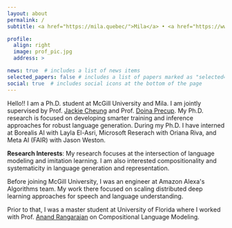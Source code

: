 ```yaml
---
layout: about
permalink: /
subtitle: <a href="https://mila.quebec/">Mila</a> • <a href="https://www.cs.mcgill.ca/">McGill University</a>

profile:
  align: right
  image: prof_pic.jpg
  address: >

news: true  # includes a list of news items
selected_papers: false # includes a list of papers marked as "selected={true}"
social: true  # includes social icons at the bottom of the page
---
```


Hello!! I am a Ph.D. student at McGill University and Mila. I am  jointly supervised by Prof. [Jackie Cheung](http://cs.mcgill.ca/~jcheung/index.html) and Prof. [Doina Precup](http://www.cs.mcgill.ca/~dprecup/). My Ph.D. research is focused on developing smarter training and inference approaches for robust language generation. During my Ph.D. I have interned at Borealis AI with Layla El-Asri, Microsoft Reserach with Oriana Riva, and Meta AI (FAIR) with Jason Weston. 

**Research Interests**: My research focuses at the intersection of language modeling and imitation learning. I am also interested compositionality and systematicity in language generation and representation.

Before joining McGill University, I was an engineer at Amazon Alexa's Algorithms team. My work there focused on scaling distributed deep learning approaches for speech and language understanding.

Prior to that, I was a master student at University of Florida where I worked with Prof. [Anand Rangarajan](https://www.cise.ufl.edu/~anand/) on Compositional Language Modeling.


